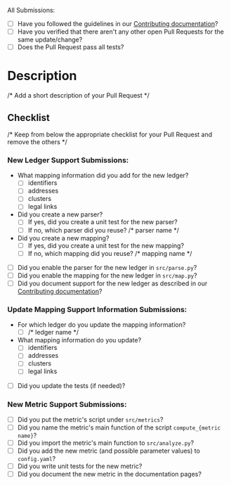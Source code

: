 All Submissions:

* [ ] Have you followed the guidelines in our [Contributing documentation](https://blockchain-technology-lab.github.io/pooling-analysis/contribute)?
* [ ] Have you verified that there aren't any other open Pull Requests for the same update/change?
* [ ] Does the Pull Request pass all tests?

# Description

/* Add a short description of your Pull Request */

## Checklist

/* Keep from below the appropriate checklist for your Pull Request and remove the others */

### New Ledger Support Submissions:

- What mapping information did you add for the new ledger?
  - [ ] identifiers
  - [ ] addresses
  - [ ] clusters
  - [ ] legal links
- Did you create a new parser?
  - [ ] If yes, did you create a unit test for the new parser?
  - [ ] If no, which parser did you reuse? /* parser name */
- Did you create a new mapping?
  - [ ] If yes, did you create a unit test for the new mapping?
  - [ ] If no, which mapping did you reuse? /* mapping name */
- [ ] Did you enable the parser for the new ledger in `src/parse.py`?
- [ ] Did you enable the mapping for the new ledger in `src/map.py`?
- [ ] Did you document support for the new ledger as described in our [Contributing documentation](https://blockchain-technology-lab.github.io/pooling-analysis/contribute)?

### Update Mapping Support Information Submissions:

- For which ledger do you update the mapping information?
  - [ ] /* ledger name */
- What mapping information do you update?
  - [ ] identifiers
  - [ ] addresses
  - [ ] clusters
  - [ ] legal links
- [ ] Did you update the tests (if needed)?

### New Metric Support Submissions:

- [ ] Did you put the metric's script under `src/metrics`?
- [ ] Did you name the metric's main function of the script `compute_{metric name}`?
- [ ] Did you import the metric's main function to `src/analyze.py`?
- [ ] Did you add the new metric (and possible parameter values) to `config.yaml`?
- [ ] Did you write unit tests for the new metric?
- [ ] Did you document the new metric in the documentation pages?
